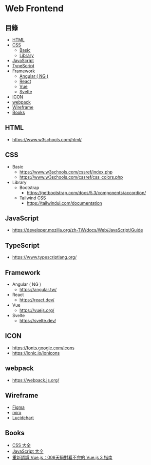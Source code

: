 # Web Frontend

## 目錄
- [HTML](#html)
- [CSS](#css)
  - [Basic](#basic)
  - [Library](#library)
- [JavaScript](#javascript)
- [TypeScript](#typescript)
- [Framework](#framework)
  - [Angular  ( NG )]()
  - [React]()
  - [Vue]()
  - [Svelte]()  
- [ICON](#icon)
- [webpack](#webpack)
- [Wireframe](#wireframe)
- [Books](#books)

## HTML
* https://www.w3schools.com/html/

## CSS
* Basic
  * https://www.w3schools.com/cssref/index.php
  * https://www.w3schools.com/cssref/css_colors.php
* Library
  * Bootstrap
    * https://getbootstrap.com/docs/5.3/components/accordion/
  * Tailwind CSS
    * https://tailwindui.com/documentation

## JavaScript
* https://developer.mozilla.org/zh-TW/docs/Web/JavaScript/Guide

## TypeScript
* https://www.typescriptlang.org/

## Framework
* Angular ( NG )
  * https://angular.tw/ 
* React
  * https://react.dev/ 
* Vue
  * https://vuejs.org/
* Svelte
  * https://svelte.dev/  

## ICON
* https://fonts.google.com/icons
* https://ionic.io/ionicons

## webpack
* https://webpack.js.org/

## Wireframe
* [Figma](https://www.figma.com/)
* [miro](https://miro.com/wireframe/)
* [Lucidchart](https://www.lucidchart.com/pages/examples/wireframe_software)

## Books
* [CSS 大全](https://www.tenlong.com.tw/products/9786263247826?list_name=srh)
* [JavaScript 大全](https://www.tenlong.com.tw/products/9789865027322?list_name=rd)
* [重新認識 Vue.js：008天絕對看不完的 Vue.js 3 指南](https://www.tenlong.com.tw/products/9789864345687?list_name=srh)



